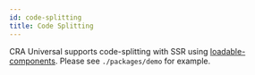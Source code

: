 ```yaml
---
id: code-splitting
title: Code Splitting
---
```


CRA Universal supports code-splitting with SSR using [loadable-components](https://github.com/smooth-code/loadable-components). Please see `./packages/demo` for example.
